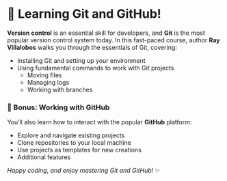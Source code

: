 # 🌟 Learning Git and GitHub!

**Version control** is an essential skill for developers, and **Git** is the most popular version control system today. In this fast-paced course, author **Ray Villalobos** walks you through the essentials of Git, covering:

- Installing Git and setting up your environment
- Using fundamental commands to work with Git projects
  - Moving files
  - Managing logs
  - Working with branches

### 🚀 Bonus: Working with GitHub

You’ll also learn how to interact with the popular **GitHub** platform:
- Explore and navigate existing projects
- Clone repositories to your local machine
- Use projects as templates for new creations
- Additional features

*Happy coding, and enjoy mastering Git and GitHub!* ✨
